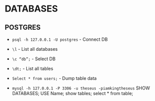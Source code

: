 # DATABASES
## POSTGRES
- `psql -h 127.0.0.1 -U postgres` - Connect DB
- `\l` - List all databases
- `\c “db”;` - Select DB
- `\dt;` - List all tables
- `Select * from users;` - Dump table data

- `mysql -h 127.0.0.1 -P 3306 -u theseus -piamkingtheseus`
SHOW DATABASES;
USE Name;
show tables;
select * from table;